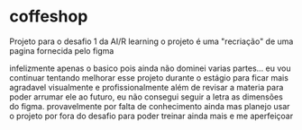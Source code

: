 
# coffeshop

Projeto para o desafio 1 da AI/R learning
o projeto é uma "recriação" de uma pagina fornecida pelo figma


infelizmente apenas o basico pois ainda não dominei varias partes... eu vou continuar tentando melhorar esse projeto durante o estágio para ficar mais agradavel visualmente e profissionalmente além de revisar a materia para poder arrumar ele ao futuro, eu não consegui seguir a letra as dimensões do figma. provavelmente por falta de conhecimento ainda mas planejo usar o projeto por fora do desafio para poder treinar ainda mais e me aperfeiçoar